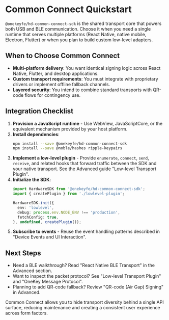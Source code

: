 # Common Connect Quickstart

`@onekeyfe/hd-common-connect-sdk` is the shared transport core that powers both USB and BLE communication. Choose it when you need a single runtime that serves multiple platforms (React Native, native mobile, Electron, Flutter) or when you plan to build custom low-level adapters.

## When to Choose Common Connect

- **Multi-platform delivery**: You want identical signing logic across React Native, Flutter, and desktop applications.
- **Custom transport requirements**: You must integrate with proprietary drivers or implement offline fallback channels.
- **Layered security**: You intend to combine standard transports with QR-code flows for contingency use.

## Integration Checklist

1. **Provision a JavaScript runtime** - Use WebView, JavaScriptCore, or the equivalent mechanism provided by your host platform.
2. **Install dependencies**:
   ```bash
   npm install --save @onekeyfe/hd-common-connect-sdk
   npm install --save @noble/hashes ripple-keypairs
   ```
3. **Implement a low-level plugin** - Provide `enumerate`, `connect`, `send`, `receive`, and related hooks that forward traffic between the SDK and your native transport. See the Advanced guide "Low-level Transport Plugin".
4. **Initialize the SDK**:
   ```typescript
   import HardwareSDK from '@onekeyfe/hd-common-connect-sdk';
   import { createPlugin } from './lowlevel-plugin';

   HardwareSDK.init({
     env: 'lowlevel',
     debug: process.env.NODE_ENV !== 'production',
     fetchConfig: true,
   }, undefined, createPlugin());
   ```
5. **Subscribe to events** - Reuse the event handling patterns described in "Device Events and UI Interaction".

## Next Steps

- Need a BLE walkthrough? Read "React Native BLE Transport" in the Advanced section.
- Want to inspect the packet protocol? See "Low-level Transport Plugin" and "OneKey Message Protocol".
- Planning to add QR-code fallback? Review "QR-code (Air Gap) Signing" in Advanced.

Common Connect allows you to hide transport diversity behind a single API surface, reducing maintenance and creating a consistent user experience across form factors.